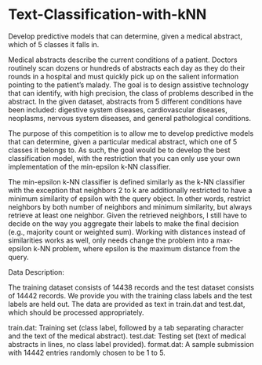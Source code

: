 # Text-Classification-with-kNN
Develop predictive models that can determine, given a medical abstract, which of 5 classes it falls in.


Medical abstracts describe the current conditions of a patient. Doctors routinely scan dozens or hundreds of abstracts each day as they do their rounds in a hospital and must quickly pick up on the salient information pointing to the patient’s malady. The goal is to design assistive technology that can identify, with high precision, the class of problems described in the abstract. In the given dataset, abstracts from 5 different conditions have been included: digestive system diseases, cardiovascular diseases, neoplasms, nervous system diseases, and general pathological conditions.

The purpose of this competition is to allow me to develop predictive models that can determine, given a particular medical abstract, which one of 5 classes it belongs to. As such, the goal would be to develop the best classification model, with the restriction that you can only use your own implementation of the min-epsilon k-NN classifier.

The min-epsilon k-NN classifier is defined similarly as the k-NN classifier with the exception that neighbors 2 to k are additionally restricted to have a minimum similarity of epsilon with the query object. In other words, restrict neighbors by both number of neighbors and minimum similarity, but always retrieve at least one neighbor. Given the retrieved neighbors, I still have to decide on the way you aggregate their labels to make the final decision (e.g., majority count or weighted sum). Working with distances instead of similarities works as well, only needs change the problem into a max-epsilon k-NN problem, where epsilon is the maximum distance from the query.

Data Description:

The training dataset consists of 14438 records and the test dataset consists of 14442 records. We provide you with the training class labels and the test labels are held out. The data are provided as text in train.dat and test.dat, which should be processed appropriately.

train.dat: Training set (class label, followed by a tab separating character and the text of the medical abstract).
test.dat: Testing set (text of medical abstracts in lines, no class label provided). 
format.dat: A sample submission with 14442 entries randomly chosen to be 1 to 5.
